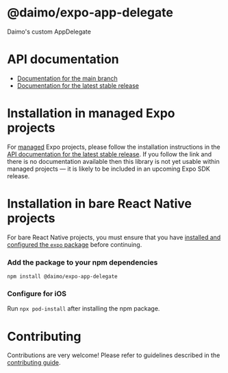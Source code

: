 # @daimo/expo-app-delegate

Daimo's custom AppDelegate

# API documentation

- [Documentation for the main branch](https://github.com/expo/expo/blob/main/docs/pages/versions/unversioned/sdk/@daimo/app-delegate.md)
- [Documentation for the latest stable release](https://docs.expo.dev/versions/latest/sdk/@daimo/app-delegate/)

# Installation in managed Expo projects

For [managed](https://docs.expo.dev/archive/managed-vs-bare/) Expo projects, please follow the installation instructions in the [API documentation for the latest stable release](#api-documentation). If you follow the link and there is no documentation available then this library is not yet usable within managed projects &mdash; it is likely to be included in an upcoming Expo SDK release.

# Installation in bare React Native projects

For bare React Native projects, you must ensure that you have [installed and configured the `expo` package](https://docs.expo.dev/bare/installing-expo-modules/) before continuing.

### Add the package to your npm dependencies

```
npm install @daimo/expo-app-delegate
```

### Configure for iOS

Run `npx pod-install` after installing the npm package.



# Contributing

Contributions are very welcome! Please refer to guidelines described in the [contributing guide]( https://github.com/expo/expo#contributing).
